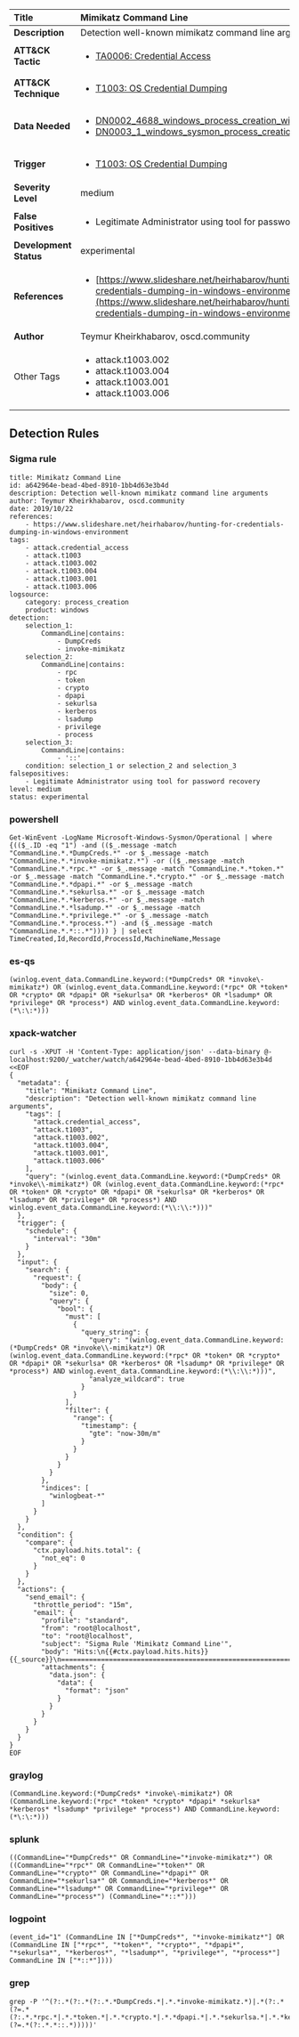 | Title                    | Mimikatz Command Line       |
|:-------------------------|:------------------|
| **Description**          | Detection well-known mimikatz command line arguments |
| **ATT&amp;CK Tactic**    |  <ul><li>[TA0006: Credential Access](https://attack.mitre.org/tactics/TA0006)</li></ul>  |
| **ATT&amp;CK Technique** | <ul><li>[T1003: OS Credential Dumping](https://attack.mitre.org/techniques/T1003)</li></ul>  |
| **Data Needed**          | <ul><li>[DN0002_4688_windows_process_creation_with_commandline](../Data_Needed/DN0002_4688_windows_process_creation_with_commandline.md)</li><li>[DN0003_1_windows_sysmon_process_creation](../Data_Needed/DN0003_1_windows_sysmon_process_creation.md)</li></ul>  |
| **Trigger**              | <ul><li>[T1003: OS Credential Dumping](../Triggers/T1003.md)</li></ul>  |
| **Severity Level**       | medium |
| **False Positives**      | <ul><li>Legitimate Administrator using tool for password recovery</li></ul>  |
| **Development Status**   | experimental |
| **References**           | <ul><li>[https://www.slideshare.net/heirhabarov/hunting-for-credentials-dumping-in-windows-environment](https://www.slideshare.net/heirhabarov/hunting-for-credentials-dumping-in-windows-environment)</li></ul>  |
| **Author**               | Teymur Kheirkhabarov, oscd.community |
| Other Tags           | <ul><li>attack.t1003.002</li><li>attack.t1003.004</li><li>attack.t1003.001</li><li>attack.t1003.006</li></ul> | 

## Detection Rules

### Sigma rule

```
title: Mimikatz Command Line
id: a642964e-bead-4bed-8910-1bb4d63e3b4d
description: Detection well-known mimikatz command line arguments
author: Teymur Kheirkhabarov, oscd.community
date: 2019/10/22
references:
    - https://www.slideshare.net/heirhabarov/hunting-for-credentials-dumping-in-windows-environment
tags:
    - attack.credential_access
    - attack.t1003
    - attack.t1003.002
    - attack.t1003.004
    - attack.t1003.001
    - attack.t1003.006
logsource:
    category: process_creation
    product: windows
detection:
    selection_1:
        CommandLine|contains:
            - DumpCreds
            - invoke-mimikatz
    selection_2:
        CommandLine|contains:
            - rpc
            - token
            - crypto
            - dpapi
            - sekurlsa
            - kerberos
            - lsadump
            - privilege
            - process
    selection_3:
        CommandLine|contains:
            - '::'
    condition: selection_1 or selection_2 and selection_3
falsepositives:
    - Legitimate Administrator using tool for password recovery
level: medium
status: experimental

```





### powershell
    
```
Get-WinEvent -LogName Microsoft-Windows-Sysmon/Operational | where {(($_.ID -eq "1") -and (($_.message -match "CommandLine.*.*DumpCreds.*" -or $_.message -match "CommandLine.*.*invoke-mimikatz.*") -or (($_.message -match "CommandLine.*.*rpc.*" -or $_.message -match "CommandLine.*.*token.*" -or $_.message -match "CommandLine.*.*crypto.*" -or $_.message -match "CommandLine.*.*dpapi.*" -or $_.message -match "CommandLine.*.*sekurlsa.*" -or $_.message -match "CommandLine.*.*kerberos.*" -or $_.message -match "CommandLine.*.*lsadump.*" -or $_.message -match "CommandLine.*.*privilege.*" -or $_.message -match "CommandLine.*.*process.*") -and ($_.message -match "CommandLine.*.*::.*")))) } | select TimeCreated,Id,RecordId,ProcessId,MachineName,Message
```


### es-qs
    
```
(winlog.event_data.CommandLine.keyword:(*DumpCreds* OR *invoke\-mimikatz*) OR (winlog.event_data.CommandLine.keyword:(*rpc* OR *token* OR *crypto* OR *dpapi* OR *sekurlsa* OR *kerberos* OR *lsadump* OR *privilege* OR *process*) AND winlog.event_data.CommandLine.keyword:(*\:\:*)))
```


### xpack-watcher
    
```
curl -s -XPUT -H 'Content-Type: application/json' --data-binary @- localhost:9200/_watcher/watch/a642964e-bead-4bed-8910-1bb4d63e3b4d <<EOF
{
  "metadata": {
    "title": "Mimikatz Command Line",
    "description": "Detection well-known mimikatz command line arguments",
    "tags": [
      "attack.credential_access",
      "attack.t1003",
      "attack.t1003.002",
      "attack.t1003.004",
      "attack.t1003.001",
      "attack.t1003.006"
    ],
    "query": "(winlog.event_data.CommandLine.keyword:(*DumpCreds* OR *invoke\\-mimikatz*) OR (winlog.event_data.CommandLine.keyword:(*rpc* OR *token* OR *crypto* OR *dpapi* OR *sekurlsa* OR *kerberos* OR *lsadump* OR *privilege* OR *process*) AND winlog.event_data.CommandLine.keyword:(*\\:\\:*)))"
  },
  "trigger": {
    "schedule": {
      "interval": "30m"
    }
  },
  "input": {
    "search": {
      "request": {
        "body": {
          "size": 0,
          "query": {
            "bool": {
              "must": [
                {
                  "query_string": {
                    "query": "(winlog.event_data.CommandLine.keyword:(*DumpCreds* OR *invoke\\-mimikatz*) OR (winlog.event_data.CommandLine.keyword:(*rpc* OR *token* OR *crypto* OR *dpapi* OR *sekurlsa* OR *kerberos* OR *lsadump* OR *privilege* OR *process*) AND winlog.event_data.CommandLine.keyword:(*\\:\\:*)))",
                    "analyze_wildcard": true
                  }
                }
              ],
              "filter": {
                "range": {
                  "timestamp": {
                    "gte": "now-30m/m"
                  }
                }
              }
            }
          }
        },
        "indices": [
          "winlogbeat-*"
        ]
      }
    }
  },
  "condition": {
    "compare": {
      "ctx.payload.hits.total": {
        "not_eq": 0
      }
    }
  },
  "actions": {
    "send_email": {
      "throttle_period": "15m",
      "email": {
        "profile": "standard",
        "from": "root@localhost",
        "to": "root@localhost",
        "subject": "Sigma Rule 'Mimikatz Command Line'",
        "body": "Hits:\n{{#ctx.payload.hits.hits}}{{_source}}\n================================================================================\n{{/ctx.payload.hits.hits}}",
        "attachments": {
          "data.json": {
            "data": {
              "format": "json"
            }
          }
        }
      }
    }
  }
}
EOF

```


### graylog
    
```
(CommandLine.keyword:(*DumpCreds* *invoke\-mimikatz*) OR (CommandLine.keyword:(*rpc* *token* *crypto* *dpapi* *sekurlsa* *kerberos* *lsadump* *privilege* *process*) AND CommandLine.keyword:(*\:\:*)))
```


### splunk
    
```
((CommandLine="*DumpCreds*" OR CommandLine="*invoke-mimikatz*") OR ((CommandLine="*rpc*" OR CommandLine="*token*" OR CommandLine="*crypto*" OR CommandLine="*dpapi*" OR CommandLine="*sekurlsa*" OR CommandLine="*kerberos*" OR CommandLine="*lsadump*" OR CommandLine="*privilege*" OR CommandLine="*process*") (CommandLine="*::*")))
```


### logpoint
    
```
(event_id="1" (CommandLine IN ["*DumpCreds*", "*invoke-mimikatz*"] OR (CommandLine IN ["*rpc*", "*token*", "*crypto*", "*dpapi*", "*sekurlsa*", "*kerberos*", "*lsadump*", "*privilege*", "*process*"] CommandLine IN ["*::*"])))
```


### grep
    
```
grep -P '^(?:.*(?:.*(?:.*.*DumpCreds.*|.*.*invoke-mimikatz.*)|.*(?:.*(?=.*(?:.*.*rpc.*|.*.*token.*|.*.*crypto.*|.*.*dpapi.*|.*.*sekurlsa.*|.*.*kerberos.*|.*.*lsadump.*|.*.*privilege.*|.*.*process.*))(?=.*(?:.*.*::.*)))))'
```



